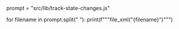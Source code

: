 <jexpand>
prompt = "src/lib/track-state-changes.js"

for filename in prompt.split(" "):
    print(f"""file_xml("{filename}")""")
</jexpand>